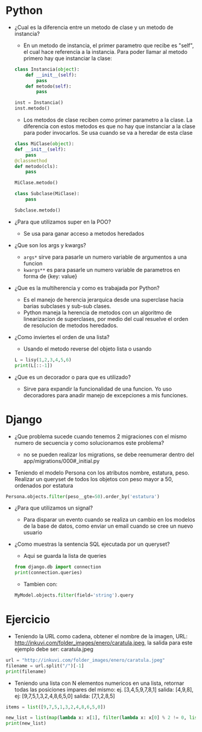 # Python #

* ¿Cual es la diferencia entre un metodo de clase y un metodo de instancia?
    * En un metodo de instancia, el primer parametro que recibe es "self", el cual hace referencia a la instancia. Para poder llamar al metodo primero hay que instanciar la clase:
    ```python
    class Instancia(object):
        def __init__(self):
            pass
        def metodo(self):
            pass

    inst = Instancia()
    inst.metodo()
    ```
    * Los metodos de clase reciben como primer parametro a la clase. La diferencia con estos metodos es que no hay que instanciar a la clase para poder invocarlos. Se usa cuando se va a heredar de esta clase
    ```python
    class MiClase(object):
    def __init__(self):
        pass
    @classmethod
    def metodo(cls):
        pass

    MiClase.metodo()

    class Subclase(MiClase):
        pass

    Subclase.metodo()
    ```

* ¿Para que utilizamos super en la POO?
    * Se usa para ganar acceso a metodos heredados

* ¿Que son los args y kwargs?
    * ```args*``` sirve para pasarle un numero variable de argumentos a una funcion
    * ```kwargs**``` es para pasarle un numero variable de parametros en forma de {key: value}

* ¿Que es la multiherencia y como es trabajada por Python?
    * Es el manejo de herencia jerarquica desde una superclase hacia barias subclases y sub-sub clases.
    * Python maneja la herencia de metodos con un algoritmo de linearizacion de superclases, por medio del cual resuelve el orden de resolucion de metodos heredados.

* ¿Como inviertes el orden de una lista?
    * Usando el metodo reverse del objeto lista o usando 
    ```python
    L = lisy(1,2,3,4,5,6)
    print(L[::-1])
    ```

* ¿Que es un decorador o para que es utilizado?
    * Sirve para expandir la funcionalidad de una funcion. Yo uso decoradores para anadir manejo de excepciones a mis funciones.

# Django #

* ¿Que problema sucede cuando tenemos 2 migraciones con el mismo numero de secuencia y como solucionamos este problema?
    * no se pueden realizar los migrations, se debe reenumerar dentro del app/migrations/000#_initial.py

* Teniendo el modelo Persona con los atributos nombre, estatura, peso. Realizar un queryset de todos los objetos con peso mayor a 50, ordenados por estatura
```python
Persona.objects.filter(peso__gte=50).order_by('estatura')
```
* ¿Para que utilizamos un signal?
    * Para disparar un evento cuando se realiza un cambio en los modelos de la base de datos, como enviar un email cuando se cree un nuevo usuario

* ¿Como muestras la sentencia SQL ejecutada por un queryset?
    * Aqui se guarda la lista de queries
    ```python
    from django.db import connection
    print(connection.queries)
    ```
    * Tambien con:
    ```python
    MyModel.objects.filter(field='string').query
    ```

# Ejercicio

* Teniendo la URL como cadena, obtener el nombre de la imagen, URL: http://inkuvi.com/folder_images/enero/caratula.jpeg, la salida para este ejemplo debe ser: caratula.jpeg
```python
url = "http://inkuvi.com/folder_images/enero/caratula.jpeg"
filename = url.split("/")[-1] 
print(filename)
```

* Teniendo una lista con N elementos numericos en una lista, retornar todas las posiciones impares del mismo: ej. [3,4,5,9,7,8,1] salida: [4,9,8], ej: [9,7,5,1,3,2,4,8,6,5,0] salida: [7,1,2,8,5]
```python
items = list([9,7,5,1,3,2,4,8,6,5,0])

new_list = list(map(lambda x: x[1], filter(lambda x: x[0] % 2 != 0, list(enumerate(items)))))
print(new_list)
```